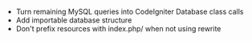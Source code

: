 - Turn remaining MySQL queries into CodeIgniter Database class calls
- Add importable database structure
- Don't prefix resources with index.php/ when not using rewrite
